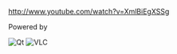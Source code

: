 
http://www.youtube.com/watch?v=XmlBiEgXSSg

Powered by

![Qt](https://github.com/skhaz/qt-youtube/raw/master/assets/imgs/qt.png) ![VLC](https://github.com/skhaz/qt-youtube/raw/master/assets/imgs/vlc.png)

